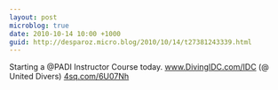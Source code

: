 ```yaml
---
layout: post
microblog: true
date: 2010-10-14 10:00 +1000
guid: http://desparoz.micro.blog/2010/10/14/t27381243339.html
---
```

Starting a @PADI Instructor Course today. www.DivingIDC.com/IDC (@ United Divers) [4sq.com/6U07Nh](http://4sq.com/6U07Nh)

